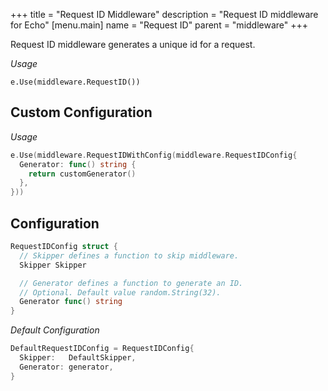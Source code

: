 +++
title = "Request ID Middleware"
description = "Request ID middleware for Echo"
[menu.main]
  name = "Request ID"
  parent = "middleware"
+++

Request ID middleware generates a unique id for a request.

*Usage*

`e.Use(middleware.RequestID())`

## Custom Configuration

*Usage*

```go
e.Use(middleware.RequestIDWithConfig(middleware.RequestIDConfig{
  Generator: func() string {
    return customGenerator()
  },
}))
```

## Configuration

```go
RequestIDConfig struct {
  // Skipper defines a function to skip middleware.
  Skipper Skipper

  // Generator defines a function to generate an ID.
  // Optional. Default value random.String(32).
  Generator func() string
}
```

*Default Configuration*

```go
DefaultRequestIDConfig = RequestIDConfig{
  Skipper:   DefaultSkipper,
  Generator: generator,
}
```
